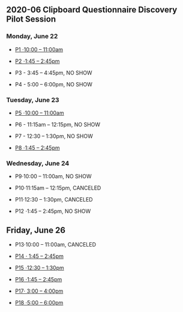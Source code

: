 ## 2020-06 Clipboard Questionnaire Discovery Pilot Session

### Monday, June 22
- [P1 ⋅10:00 – 11:00am](https://github.com/department-of-veterans-affairs/va.gov-team/tree/master/products/health-care/questionnaire/discovery/user-research/participant-notes/p1.md)

- [P2 ⋅1:45 – 2:45pm](https://github.com/department-of-veterans-affairs/va.gov-team/tree/master/products/health-care/questionnaire/discovery/user-research/participant-notes/p2.md)

- P3 - 3:45 – 4:45pm,  NO SHOW

- P4 - 5:00 – 6:00pm, NO SHOW

### Tuesday, June 23
- [P5 ⋅10:00 – 11:00am](https://github.com/department-of-veterans-affairs/va.gov-team/tree/master/products/health-care/questionnaire/discovery/user-research/participant-notes/p5.md)

- P6 - 11:15am – 12:15pm, NO SHOW

- P7 - 12:30 – 1:30pm, NO SHOW

- [P8 ⋅1:45 – 2:45pm](https://github.com/department-of-veterans-affairs/va.gov-team/tree/master/products/health-care/questionnaire/discovery/user-research/participant-notes/p8.md)

### Wednesday, June 24

- P9⋅10:00 – 11:00am, NO SHOW

- P10⋅11:15am – 12:15pm, CANCELED

- P11⋅12:30 – 1:30pm, CANCELED

- P12 ⋅1:45 – 2:45pm, NO SHOW

## Friday, June 26

- P13⋅10:00 – 11:00am, CANCELED

- [P14 ⋅ 1:45 – 2:45pm](https://github.com/department-of-veterans-affairs/va.gov-team/tree/master/products/health-care/questionnaire/discovery/user-research/participant-notes/p14.md)

- [P15 ⋅12:30 – 1:30pm](https://github.com/department-of-veterans-affairs/va.gov-team/tree/master/products/health-care/questionnaire/discovery/user-research/participant-notes/p15.md)

- [P16 ⋅1:45 – 2:45pm](https://github.com/department-of-veterans-affairs/va.gov-team/tree/master/products/health-care/questionnaire/discovery/user-research/participant-notes/p16.md)

- [P17⋅ 3:00 – 4:00pm](https://github.com/department-of-veterans-affairs/va.gov-team/tree/master/products/health-care/questionnaire/discovery/user-research/participant-notes/p17.md)

- [P18 ⋅5:00 – 6:00pm](https://github.com/department-of-veterans-affairs/va.gov-team/tree/master/products/health-care/questionnaire/discovery/user-research/participant-notes/p18.md)
